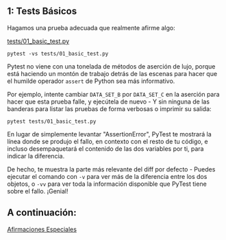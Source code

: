 ## 1: Tests Básicos

Hagamos una prueba adecuada que realmente afirme algo:

[tests/01_basic_test.py](https://github.com/INGCOM-UNRN/intro-a-pytest/blob/master/tests/01_basic_test.py)

```
pytest -vs tests/01_basic_test.py
```

Pytest no viene con una tonelada de métodos de aserción de lujo, porque está haciendo un montón de trabajo detrás de las escenas para hacer que el humilde operador `assert` de Python sea más informativo.

Por ejemplo, intente cambiar `DATA_SET_B` por `DATA_SET_C` en la aserción para hacer que esta prueba falle, y ejecútela de nuevo - Y sin ninguna de las banderas para listar las pruebas de forma verbosas o imprimir su salida:

```
pytest tests/01_basic_test.py
```

En lugar de simplemente levantar "AssertionError", PyTest te mostrará la línea donde se produjo el fallo, en contexto con el resto de tu código, e incluso desempaquetará el contenido de las dos variables por ti, para indicar la diferencia.

De hecho, te muestra la parte más relevante del diff por defecto - Puedes ejecutar el comando con `-v` para ver más de la diferencia entre los dos objetos, o `-vv` para ver toda la información disponible que PyTest tiene sobre el fallo. ¡Genial!

## A continuación:

[Afirmaciones Especiales](https://github.com/INGCOM-UNRN/intro-a-pytest/blob/master/tutorials/02_special_assertions.md)
